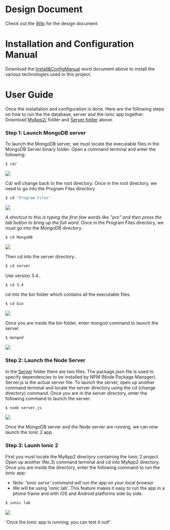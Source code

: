 # Design Document
Check out the [Wiki](https://github.com/ianburkeixiv/ThirdYearProject/wiki) for the design document

# Installation and Configuration Manual
Download the [Install&ConfigManual](https://github.com/ianburkeixiv/ThirdYearProject/raw/master/Install%26ConfigManual.docx) word document above to install the various technologies used in this project.

# User Guide
Once the installation and configuration is done. Here are the following steps on how to run the the database, server and the ionic app together. Download [MyApp2/](https://github.com/ianburkeixiv/ThirdYearProject/tree/master/myApp2) folder and [Server folder](https://github.com/ianburkeixiv/ThirdYearProject/tree/master/server) above.

### Step 1: Launch MongoDB server
To launch the MongoDB server, we must locate the executable files in the MongoDB Server binary folder. Open a command terminal and enter the following:

```sh
$ cd/
```

![](https://cloud.githubusercontent.com/assets/22341150/25337063/212c8628-28f2-11e7-962a-9c059f93e79c.PNG) 


Cd/ will change back to the root directory.
Once in the root directory, we need to go into the Program Files directory

```sh
$ cd "Program Files" 
```

![](https://cloud.githubusercontent.com/assets/22341150/25337079/332561f6-28f2-11e7-87e6-18631152e20e.PNG)

*A shortcut to this is typing the first few words like "pro" and then press the tab button to bring up the full word*. Once in the Program Files directory, we must go into the MongoDB directory.

```sh
$ cd MongoDB 
```

![](https://cloud.githubusercontent.com/assets/22341150/25337082/3b1766b6-28f2-11e7-9ad9-79dc5891b573.PNG)

Then cd into the server directory..

```sh
$ cd server 
```

Use version 3.4..

```sh
$ cd 3.4 
```

cd into the bin folder which contains all the executable files.

```sh
$ cd bin
```

![](https://cloud.githubusercontent.com/assets/22341150/25337087/40f7ad0c-28f2-11e7-9a68-6b90a57805c6.PNG)

Once you are inside the bin folder, enter mongod command to launch the server.

```sh
$ mongod
```

![](https://cloud.githubusercontent.com/assets/22341150/25337073/2a85d936-28f2-11e7-928a-14e1e75f4b88.PNG)

### Step 2: Launch the Node Server
In the [Server](https://github.com/ianburkeixiv/ThirdYearProject/tree/master/server) folder there are two files. The package.json file is used to specify dependencies to be installed by NPM (Node Package Manager). Server.js is the actual server file. To launch the server, open up another command terminal and locate the server directory using the cd (change directory) command. Once you are in the server directory, enter the following command to launch the server:

```sh
$ node server.js
```

![](https://cloud.githubusercontent.com/assets/22341150/25339672/597db4ee-28fb-11e7-936a-90813a85b947.PNG)

Once the MongoDB server and the Node server are running, we can now launch the Ionic 2 app.

### Step 3: Launh Ionic 2
First you must locate the MyApp2 directory containing the Ionic 2 project. Open up another (No.3) command terminal and cd into MyApp2 directory. Once you are inside the directory, enter the following command to run the Ionic app:

- *Note: 'ionic serve' command will run the app on your local browser*
- We will be using 'ionic lab'. This feature makes it easy to run the app in a phone frame and with iOS and Android platforms side by side.

```sh
$ ionic lab
```

![](https://cloud.githubusercontent.com/assets/22341150/25341218/0d8f87a6-2900-11e7-9cc2-2de0ce364e6a.PNG)


'Once the Ionic app is running, you can test it out!'



